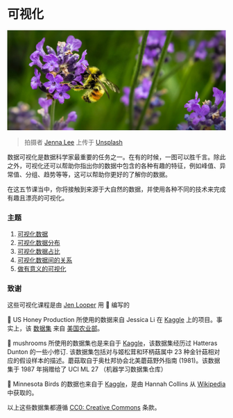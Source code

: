 # 可视化

![a bee on a lavender flower](../images/bee.jpg)
> 拍摄者 <a href="https://unsplash.com/@jenna2980?utm_source=unsplash&utm_medium=referral&utm_content=creditCopyText">Jenna Lee</a> 上传于 <a href="https://unsplash.com/s/photos/bees-in-a-meadow?utm_source=unsplash&utm_medium=referral&utm_content=creditCopyText">Unsplash</a>

数据可视化是数据科学家最重要的任务之一。在有的时候，一图可以胜千言。除此之外，可视化还可以帮助你指出你的数据中包含的各种有趣的特征，例如峰值、异常值、分组、趋势等等，这可以帮助你更好的了解你的数据。

在这五节课当中，你将接触到来源于大自然的数据，并使用各种不同的技术来完成有趣且漂亮的可视化。

### 主题

1. [可视化数据](../09-visualization-quantities/README.md)
1. [可视化数据分布](../10-visualization-distributions/README.md)
1. [可视化数据占比](../11-visualization-proportions/README.md)
1. [可视化数据间的关系](../12-visualization-relationships/README.md)
1. [做有意义的可视化](Le%20réseau%20diabolique%20des%20Liaisons%20dangeureuses.md)

### 致谢

这些可视化课程是由 [Jen Looper](https://twitter.com/jenlooper) 用 🌸 编写的

🍯 US Honey Production 所使用的数据来自 Jessica Li 在 [Kaggle](https://www.kaggle.com/jessicali9530/honey-production) 上的项目。事实上，该 [数据集](https://usda.library.cornell.edu/concern/publications/rn301137d) 来自 [美国农业部](https://www.nass.usda.gov/About_NASS/index.php)。

🍄 mushrooms 所使用的数据集也是来自于 [Kaggle](https://www.kaggle.com/hatterasdunton/mushroom-classification-updated-dataset)，该数据集经历过 Hatteras Dunton 的一些小修订. 该数据集包括对与姬松茸和环柄菇属中 23 种金针菇相对应的假设样本的描述。蘑菇取自于奥杜邦协会北美蘑菇野外指南 (1981)。该数据集于 1987 年捐赠给了 UCI ML 27 （机器学习数据集仓库）

🦆 Minnesota Birds 的数据也来自于 [Kaggle](https://www.kaggle.com/hannahcollins/minnesota-birds)，是由 Hannah Collins 从 [Wikipedia](https://en.wikipedia.org/wiki/List_of_birds_of_Minnesota) 中获取的。

以上这些数据集都遵循 [CC0: Creative Commons](https://creativecommons.org/publicdomain/zero/1.0/) 条款。
